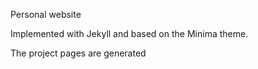 Personal website

Implemented with Jekyll and based on the Minima theme.

The project pages are generated 